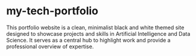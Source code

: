 # my-tech-portfolio
This portfolio website is a clean, minimalist black and white themed site designed to showcase projects and skills in Artificial Intelligence and Data Science. It serves as a central hub to highlight work and provide a professional overview of expertise.
